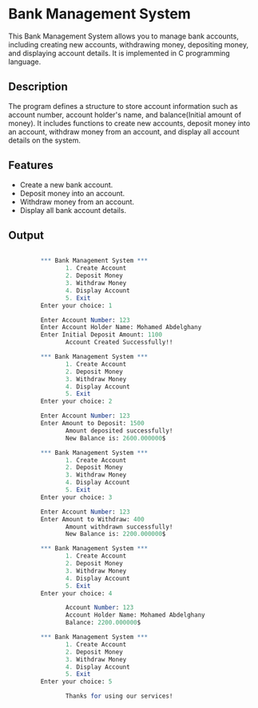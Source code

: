 # Bank Management System
This Bank Management System allows you to manage bank accounts, including creating new accounts, withdrawing money, depositing money, and displaying account details. It is implemented in C programming language.

## Description
The program defines a structure to store account information such as account number, account holder's name, and balance(Initial amount of money). It includes functions to create new accounts, deposit money into an account, withdraw money from an account, and display all account details on the system.

## Features
- Create a new bank account.
- Deposit money into an account.
- Withdraw money from an account.
- Display all bank account details.

## Output
```mathematica

         *** Bank Management System ***
                1. Create Account 
                2. Deposit Money  
                3. Withdraw Money 
                4. Display Account
                5. Exit
         Enter your choice: 1     

         Enter Account Number: 123
         Enter Account Holder Name: Mohamed Abdelghany
         Enter Initial Deposit Amount: 1100
                Account Created Successfully!!

         *** Bank Management System ***       
                1. Create Account
                2. Deposit Money
                3. Withdraw Money
                4. Display Account
                5. Exit
         Enter your choice: 2

         Enter Account Number: 123
         Enter Amount to Deposit: 1500
                Amount deposited successfully!
                New Balance is: 2600.000000$

         *** Bank Management System ***
                1. Create Account
                2. Deposit Money
                3. Withdraw Money
                4. Display Account
                5. Exit
         Enter your choice: 3

         Enter Account Number: 123
         Enter Amount to Withdraw: 400
                Amount withdrawn successfully!
                New Balance is: 2200.000000$

         *** Bank Management System ***
                1. Create Account
                2. Deposit Money
                3. Withdraw Money
                4. Display Account
                5. Exit
         Enter your choice: 4

                Account Number: 123
                Account Holder Name: Mohamed Abdelghany
                Balance: 2200.000000$

         *** Bank Management System ***
                1. Create Account
                2. Deposit Money
                3. Withdraw Money
                4. Display Account
                5. Exit
         Enter your choice: 5

                Thanks for using our services!
```